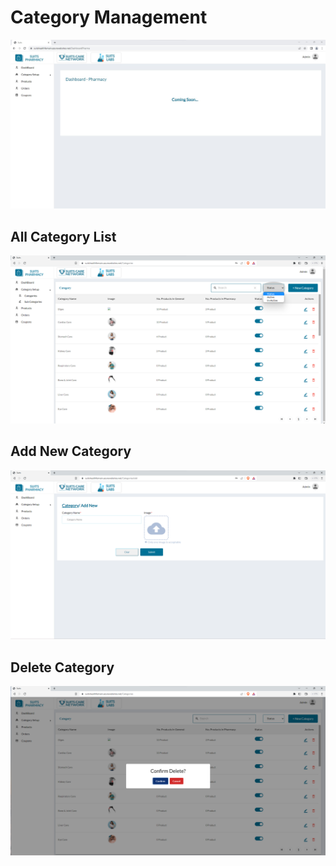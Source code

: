 # Category Management

![Logo](./images/pharma/ph_dashboard.jpg)

## All Category List

![Logo](./images/pharma/category_list.png)

## Add New Category

![Logo](./images/pharma/category_add.png)

## Delete Category

![Logo](./images/pharma/cat-dlt.png)
